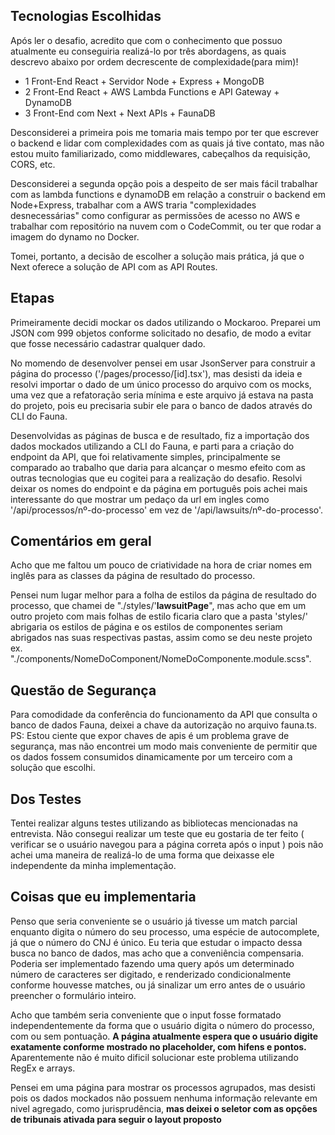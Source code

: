 ## Tecnologias Escolhidas 


Após ler o desafio, acredito que com o conhecimento que possuo atualmente eu conseguiria realizá-lo por três abordagens, as quais descrevo abaixo por ordem decrescente de complexidade(para mim)!

* 1 Front-End React + Servidor Node + Express + MongoDB
* 2 Front-End React + AWS Lambda Functions e API Gateway + DynamoDB
* 3 Front-End com Next + Next APIs + FaunaDB

Desconsiderei a primeira pois me tomaria mais tempo por ter que escrever o backend e lidar com complexidades com as quais já tive contato, mas não estou muito familiarizado, como middlewares, cabeçalhos da requisição, CORS, etc.

Desconsiderei a segunda opção pois a despeito de ser mais fácil trabalhar com as lambda functions e dynamoDB em relação a construir o backend em Node+Express, trabalhar com a AWS traria "complexidades desnecessárias" como configurar as permissões de acesso no AWS e trabalhar com repositório na nuvem com o CodeCommit, ou ter que rodar a imagem do dynamo no Docker.

Tomei, portanto, a decisão de escolher a solução mais prática, já que o Next oferece a solução de API com as API Routes. 


## Etapas


Primeiramente decidi mockar os dados utilizando o Mockaroo. Preparei um JSON com 999 objetos conforme solicitado no desafio, de modo a evitar que fosse necessário cadastrar qualquer dado.

No momendo de desenvolver pensei em usar JsonServer para construir a página do processo ('/pages/processo/[id].tsx'), mas desisti da ideia e resolvi importar o dado de um único processo do arquivo com os mocks, uma vez que a refatoração seria mínima e este arquivo já estava na pasta do projeto, pois eu precisaria subir ele para o banco de dados através do CLI do Fauna.

Desenvolvidas as páginas de busca e de resultado, fiz a importação dos dados mockados utilizando a CLI do Fauna, e parti para a criação do endpoint da API, que foi relativamente simples, principalmente se comparado ao trabalho que daria para alcançar o mesmo efeito com as outras tecnologias que eu cogitei para a realização do desafio. Resolvi deixar os nomes do endpoint e da página em português pois achei mais interessante do que mostrar um pedaço da url em ingles como '/api/processos/nº-do-processo' em vez de '/api/lawsuits/nº-do-processo'.


## Comentários em geral

Acho que me faltou um pouco de criatividade na hora de criar nomes em inglês para as classes da página de resultado do processo. 

Pensei num lugar melhor para a folha de estilos da página de resultado do processo, que chamei de "./styles/'**lawsuitPage**", mas acho que em um outro projeto com mais folhas de estilo ficaria claro que a pasta 'styles/' abrigaria os estilos de página e os estilos de componentes seriam abrigados nas suas respectivas pastas, assim como se deu neste projeto ex. "./components/NomeDoComponent/NomeDoComponente.module.scss".

## Questão de Segurança

Para comodidade da conferência do funcionamento da API que consulta o banco de dados Fauna, deixei a chave da autorização no arquivo fauna.ts. PS: Estou ciente que expor chaves de apis é um problema grave de segurança, mas não encontrei um modo mais conveniente de permitir que os dados fossem consumidos dinamicamente por um terceiro com a solução que escolhi.


## Dos Testes 

Tentei realizar alguns testes utilizando as bibliotecas mencionadas na entrevista. Não consegui realizar um teste que eu gostaria de ter feito ( verificar se o usuário navegou para a página correta após o input ) pois não achei uma maneira de realizá-lo de uma forma que deixasse ele independente da minha implementação.


## Coisas que eu implementaria 

Penso que seria conveniente se o usuário já tivesse um match parcial enquanto digita o número do seu processo, uma espécie de autocomplete, já que o número do CNJ é único. Eu teria que estudar o impacto dessa busca no banco de dados, mas acho que a conveniência compensaria. Poderia ser implementado fazendo uma query após um determinado número de caracteres ser digitado, e renderizado condicionalmente conforme houvesse matches, ou já sinalizar um erro antes de o usuário preencher o formulário inteiro.

Acho que também seria conveniente que o input fosse formatado independentemente da forma que o usuário digita o número do processo, com ou sem pontuação. **A página atualmente espera que o usuário digite exatamente conforme mostrado no placeholder, com hifens e pontos.** Aparentemente não é muito dificil solucionar este problema utilizando RegEx e arrays.

Pensei em uma página para mostrar os processos agrupados, mas desisti pois os dados mockados não possuem nenhuma informação relevante em nivel agregado, como jurisprudência, **mas deixei o seletor com as opções de tribunais ativada para seguir o layout proposto**




